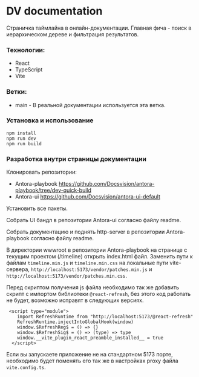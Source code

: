 # DV documentation

Страничка таймлайна в онлайн-документации. Главная фича - поиск в иерархическом дереве и фильтрация результатов.

### Технологии:

- React
- TypeScript
- Vite

### Ветки:

- main - В реальной документации используется эта ветка.

### Установка и использование

```
npm install
npm run dev
npm run build
```

### Разработка внутри страницы документации

Клонировать репозитории:

- Antora-playbook https://github.com/Docsvision/antora-playbook/tree/dev-quick-build
- Antora-ui https://github.com/Docsvision/antora-ui-default

Установить все пакеты.

Собрать UI бандл в репозитории Antora-ui согласно файлу readme.

Собрать документацию и поднять http-server в репозитории Antora-playbook согласно файлу readme.

В директории wwwroot в репозитории Antora-playbook на странице с текущим проектом (/timeline) открыть index.html файл. Заменить пути к файлам  `timeline.min.js` и `timeline.min.css` на локальные пути vite-сервера, `http://localhost:5173/vendor/patches.min.js` и `http://localhost:5173/vendor/patches.min.css`.

Перед скриптом получения js файла необходимо так же добавить скрипт с импортом библиотеки `@react-refresh`, без этого код работать не будет, возможно исправят в следующих версиях.

```
 <script type="module">
    import RefreshRuntime from "http://localhost:5173/@react-refresh"
    RefreshRuntime.injectIntoGlobalHook(window)
    window.$RefreshReg$ = () => {}
    window.$RefreshSig$ = () => (type) => type
    window.__vite_plugin_react_preamble_installed__ = true
  </script>
```


Если вы запускаете приложение не на стандартном 5173 порте, необходимо будет поменять его так же в настройках proxy файла `vite.config.ts`.